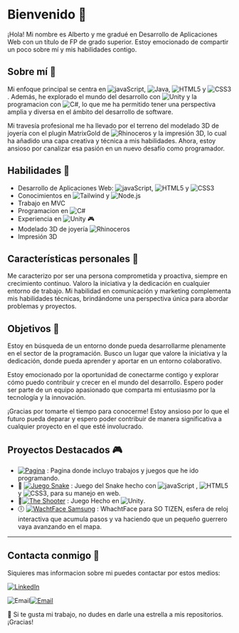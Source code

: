 # Bienvenido 👋

¡Hola! Mi nombre es Alberto y me gradué en Desarrollo de Aplicaciones Web con un título de FP de grado superior. Estoy emocionado de compartir un poco sobre mí y mis habilidades contigo.

## Sobre mí 🏦
Mi enfoque principal se centra en ![javaScript](https://img.shields.io/badge/JavaScript-yellow?style=flat-square&logo=javaScript&labelColor=FFBF00&color=FFBF00), ![Java](https://img.shields.io/badge/Java-red?style=flat-square&logo=openjdk), ![HTML5](https://img.shields.io/badge/html5-%23E34F26.svg?style=flat-square&logo=html5&logoColor=white) y ![CSS3](https://img.shields.io/badge/css3-%231572B6.svg?style=flat-square&logo=css3&logoColor=white). Además, he explorado el mundo del desarrollo con ![Unity](https://img.shields.io/badge/Unity-black?style=flat-square&logo=Unity) y la programacion con ![C#](https://img.shields.io/badge/C%23-purple?style=flat-square&logo=C%23), lo que me ha permitido tener una perspectiva amplia y diversa en el ámbito del desarrollo de software.

Mi travesía profesional me ha llevado por el terreno del modelado 3D de joyería con el plugin MatrixGold de ![Rhinoceros](https://img.shields.io/badge/Rhinoceros-gray?style=plasflat-squaretic&logo=Rhinoceros)  y la impresión 3D, lo cual ha añadido una capa creativa y técnica a mis habilidades. Ahora, estoy ansioso por canalizar esa pasión en un nuevo desafío como programador.

## Habilidades 🌱
- Desarrollo de Aplicaciones Web: ![javaScript](https://img.shields.io/badge/JavaScript-yellow?style=plastic&logo=javaScript&labelColor=FFBF00&color=FFBF00), ![HTML5](https://img.shields.io/badge/html5-%23E34F26.svg?style=plastic&logo=html5&logoColor=white) y ![CSS3](https://img.shields.io/badge/css3-%231572B6.svg?style=plastic&logo=css3&logoColor=white)
- Conocimientos en  ![Tailwind](https://img.shields.io/badge/Tailwind-blue?style=plastic&logo=Tailwindcss) y ![Node.js](https://img.shields.io/badge/Node.js-black?style=flat&logo=Node.js&labelColor=black&color=green)
- Trabajo en MVC
- Programacion en ![C#](https://img.shields.io/badge/C%23-purple?style=plastic&logo=C%23)
- Experiencia en ![Unity](https://img.shields.io/badge/Unity-black?style=plastic&logo=Unity) 🎮
- Modelado 3D de joyería ![Rhinoceros](https://img.shields.io/badge/Rhinoceros-gray?style=plastic&logo=Rhinoceros)
- Impresión 3D

## Características personales 🙋
Me caracterizo por ser una persona comprometida y proactiva, siempre en crecimiento continuo. Valoro la iniciativa y la dedicación en cualquier entorno de trabajo. Mi habilidad en comunicación y marketing complementa mis habilidades técnicas, brindándome una perspectiva única para abordar problemas y proyectos.

## Objetivos 🚀
Estoy en búsqueda de un entorno donde pueda desarrollarme plenamente en el sector de la programación. Busco un lugar que valore la iniciativa y la dedicación, donde pueda aprender y aportar en un entorno colaborativo.

Estoy emocionado por la oportunidad de conectarme contigo y explorar cómo puedo contribuir y crecer en el mundo del desarrollo. Espero poder ser parte de un equipo apasionado que comparta mi entusiasmo por la tecnología y la innovación.

¡Gracias por tomarte el tiempo para conocerme! Estoy ansioso por lo que el futuro pueda deparar y espero poder contribuir de manera significativa a cualquier proyecto en el que esté involucrado.

## Proyectos Destacados 🎮

- [![Pagina](https://img.shields.io/badge/Pagina-blue?style=flat-square&color=007BA7)](https://krngdev.github.io/index) : Pagina donde incluyo trabajos y juegos que he ido programando.
- 🐍 [![Juego Snake](https://img.shields.io/badge/Juego%20Snake-green?style=flat-square)](https://github.com/KRNGDev/krngdev.github.io/tree/main/Serpiente) : Juego del Snake hecho con ![javaScript](https://img.shields.io/badge/JavaScript-yellow?style=flat-square&logo=javaScript&labelColor=FFBF00&color=FFBF00) , ![HTML5](https://img.shields.io/badge/html5-%23E34F26.svg?style=flat-square&logo=html5&logoColor=white) y ![CSS3](https://img.shields.io/badge/css3-%231572B6.svg?style=flat-square&logo=css3&logoColor=white), para su manejo en web.
- 🔫[![The Shooter](https://img.shields.io/badge/The%20Shooter-green?style=flat-square&color=C51E3A)](https://github.com/KRNGDev/krngdev.github.io/tree/main/The%20Shooter) : Juego Hecho en ![Unity](https://img.shields.io/badge/Unity-black?style=flat-square&logo=Unity).
- 🕕 [![WachtFace Samsung](https://img.shields.io/badge/WhachtFace%20Samsung-green?style=flat-square&color=0000FF)](https://github.com/KRNGDev/WachtFace) : WhachtFace para SO TIZEN, esfera de reloj interactiva que acumula pasos y va haciendo que un pequeño guerrero vaya avanzando en el mapa.

---

## Contacta conmigo 📧
Siquieres mas informacion sobre mi puedes contactar por estos medios:

[![LinkedIn](https://img.shields.io/badge/LinkedIn-%230077B5.svg?logo=linkedin&logoColor=white)](https://www.linkedin.com/in/alberto-lm151186/)

![Email](https://img.shields.io/badge/Gmail-D14836?style=for-the-badge&logo=gmail&logoColor=white)[![Email](https://img.shields.io/badge/albertolopma%40gmail.com-blue?style=flat-square)](mailto:albertolopma@gmail.com)


🚀 Si te gusta mi trabajo, no dudes en darle una estrella a mis repositorios. ¡Gracias!